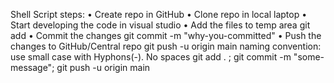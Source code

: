 Shell Script
steps:
    • Create repo in GitHub
    • Clone repo in local laptop
    • Start developing the code in visual studio 
    • Add the files to temp area
git add <file-name>
    • Commit the changes
git commit -m "why-you-committed"
    • Push the changes to GitHub/Central repo
git push -u origin main
naming convention: use small case with Hyphons(-). No spaces
git add . ; git commit -m "some-message"; git push -u origin main